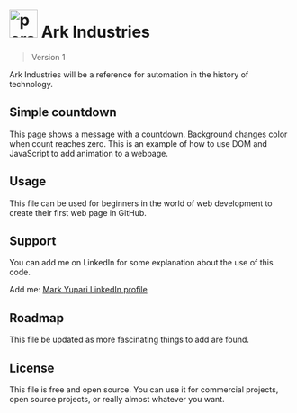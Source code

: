 <h1><img src="./images/logo12.jpg" alt=personal logo" width=50> Ark Industries</h1>

> Version 1

Ark Industries will be a reference for automation in the history of technology.

## Simple countdown

This page shows a message with a countdown. Background changes color when count reaches zero. 
This is an example of how to use DOM and JavaScript to add animation to a webpage.

## Usage

This file can be used for beginners in the world of web development to create their first web page in GitHub.

## Support

You can add me on LinkedIn for some explanation about the use of this code.  
<p>Add me: <a href="https://www.linkedin.com/in/markyupariruiz/" target="_blank">Mark Yupari LinkedIn profile</a></p>

## Roadmap

This file be updated as more fascinating things to add are found.

## License

This file is free and open source. You can use it for commercial projects, open source projects, or really almost whatever you want.
